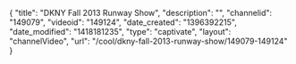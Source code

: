 {
    "title": "DKNY Fall 2013 Runway Show",
    "description": "",
    "channelid": "149079",
    "videoid": "149124",
    "date_created": "1396392215",
    "date_modified": "1418181235",
    "type": "captivate",
    "layout": "channelVideo",
    "url": "\/cool\/dkny-fall-2013-runway-show\/149079-149124"
}